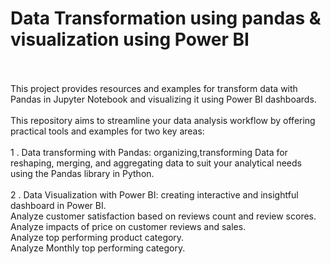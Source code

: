 # Data Transformation using pandas & visualization using Power BI
<br>
<br>
This project provides resources and examples for transform data with Pandas in Jupyter Notebook and visualizing it using Power BI dashboards.
<br>
<br>
This repository aims to streamline your data analysis workflow by offering practical tools and examples for two key areas:
<br>
<br>
1 . Data transforming with Pandas: organizing,transforming Data for reshaping, merging, and aggregating data to suit your analytical needs using the Pandas library in Python.
<br>
<br>
2 . Data Visualization with Power BI: creating interactive and insightful dashboard in Power BI.
<br>
Analyze customer satisfaction based on reviews count and review scores.
<br>
Analyze impacts of price on customer reviews and sales.
<br>
Analyze top performing product category.
<br>
Analyze Monthly top performing category.
